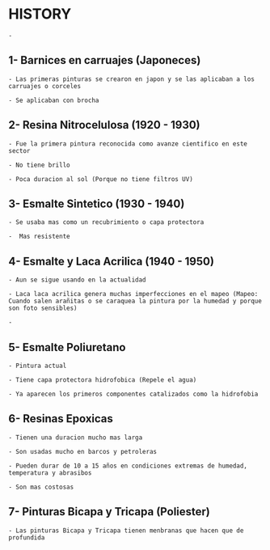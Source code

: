 
# HISTORY

    -


## 1- Barnices en carruajes (Japoneces)

    - Las primeras pinturas se crearon en japon y se las aplicaban a los carruajes o corceles

    - Se aplicaban con brocha


## 2- Resina Nitrocelulosa (1920 - 1930)

    - Fue la primera pintura reconocida como avanze cientifico en este sector

    - No tiene brillo

    - Poca duracion al sol (Porque no tiene filtros UV)


## 3- Esmalte Sintetico (1930 - 1940)

    - Se usaba mas como un recubrimiento o capa protectora
    
    -  Mas resistente


## 4- Esmalte y Laca Acrilica (1940 - 1950)

    - Aun se sigue usando en la actualidad

    - Laca laca acrilica genera muchas imperfecciones en el mapeo (Mapeo: Cuando salen arañitas o se caraquea la pintura por la humedad y porque son foto sensibles)

    - 


## 5- Esmalte Poliuretano

    - Pintura actual

    - Tiene capa protectora hidrofobica (Repele el agua)

    - Ya aparecen los primeros componentes catalizados como la hidrofobia


## 6- Resinas Epoxicas

    - Tienen una duracion mucho mas larga

    - Son usadas mucho en barcos y petroleras

    - Pueden durar de 10 a 15 años en condiciones extremas de humedad, temperatura y abrasibos

    - Son mas costosas


## 7- Pinturas Bicapa y Tricapa (Poliester)

    - Las pinturas Bicapa y Tricapa tienen menbranas que hacen que de profundida